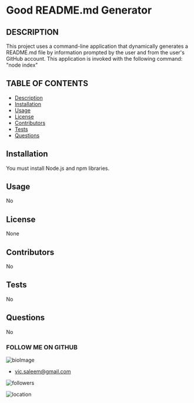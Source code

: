 
# Good README.md Generator

## DESCRIPTION

This project uses a command-line application that dynamically generates a README.md file by information prompted by the user and from the user's GitHub account. This application is invoked with the following command: "node index"


## TABLE OF CONTENTS

* [Description](#Description)
* [Installation](#Installation)
* [Usage](#Usage)
* [License](#License)
* [Contributors](#Contributors)
* [Tests](#Tests)
* [Questions](#Questions)



## Installation

You must install Node.js and npm libraries.

## Usage

No

## License

None

## Contributors

No

## Tests

No


## Questions

No


  ### FOLLOW ME ON GITHUB
  ![bioImage](https://avatars0.githubusercontent.com/u/59583325?v=4&s=200)
  * vic.saleem@gmail.com

  ![followers](https://img.shields.io/badge/Followers-8-success) 
  
  ![location](https://img.shields.io/badge/Location-Downtown_Baltimore_Maryland-ff69b4) 

   


